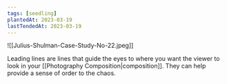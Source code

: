 ```yaml
---
tags: [seedling]
plantedAt: 2023-03-19
lastTendedAt: 2023-03-19
---
```


![[Julius-Shulman-Case-Study-No-22.jpeg]]

Leading lines are lines that guide the eyes to where you want the viewer to look in your [[Photography Composition|composition]]. They can help provide a sense of order to the chaos.